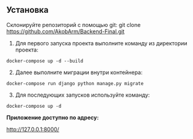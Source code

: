 ## Установка
Склонируйте репозиторий с помощью git:
    git clone https://github.com/AkobArm/Backend-Final.git

1. Для первого запуска проекта выполните команду из директории проекта:

 `docker-compose up -d --build`

 2. Далее выполните миграции внутри контейнера:

  `docker-compose run django python manage.py migrate`

 3. Для последующих запусков используйте команду: 

 `docker-compose up -d`

**Приложение доступно по адресу:**

http://127.0.0.1:8000/
